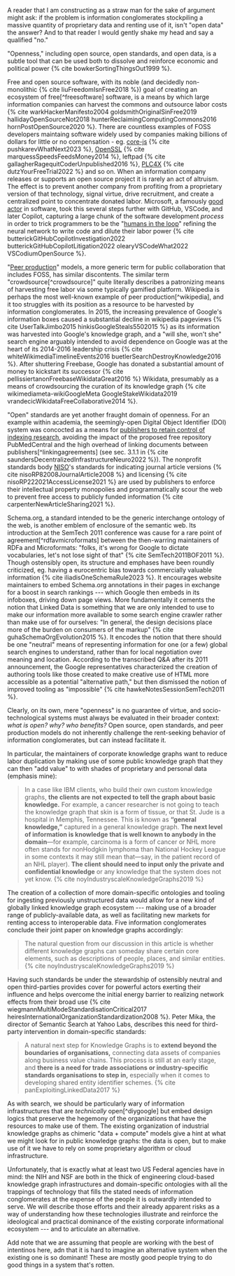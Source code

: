 A reader that I am constructing as a straw man for the sake of argument might ask: if the problem is information conglomerates stockpiling a massive quantity of proprietary data and renting use of it, isn't "open data" the answer? And to that reader I would gently shake my head and say a qualified "no."

"Openness," including open source, open standards, and open data, is a subtle tool that can be used both to dissolve and reinforce economic and political power {% cite bowkerSortingThingsOut1999 %}.

Free and open source software, with its noble (and decidedly non-monolithic {% cite liuFreedomIsnFree2018 %}) goal of creating an ecosystem of free[^freesoftware] software, is a means by which large information companies can harvest the commons and outsource labor costs {% cite warkHackerManifesto2004 goldsmithOriginalSinFree2019 hallidayOpenSourceNot2018 hunterReclaimingComputingCommons2016 hornPostOpenSource2020 %}. There are countless examples of FOSS developers maintaing software widely used by companies making billions of dollars for little or no compensation - eg. [core-js](https://github.com/zloirock/core-js/blob/master/docs/2023-02-14-so-whats-next.md) {% cite pushkarevWhatNext2023 %}, [OpenSSL](https://veridicalsystems.com/blog/of-money-responsibility-and-pride/index.html) {% cite marquessSpeedsFeedsMoney2014 %}, leftpad {% cite gallagherRagequitCoderUnpublished2016 %}, [PLC4X](https://github.com/chrisdutz/blog/blob/main/plc4x/free-trial-expired.adoc) {% cite dutzYourFreeTrial2022 %} and so on. When an information company releases or supports an open source project it is rarely an act of altruism. The effect is to prevent another company from profiting from a proprietary version of that technology, signal virtue, drive recruitment, and create a centralized point to concentrate donated labor. Microsoft, a famously [good actor](https://en.wikipedia.org/wiki/Embrace,_extend,_and_extinguish) in software, took this several steps further with GitHub, VSCode, and later Copilot, capturing a large chunk of the software development *process* in order to trick programmers to be the "[humans in the loop](https://twitter.com/json_dirs/status/1410897161277956097)" refining the neural network to write code and dilute their labor power {% cite butterickGitHubCopilotInvestigation2022 butterickGitHubCopilotLitigation2022 olearyVSCodeWhat2022 VSCodiumOpenSource %}.

"[Peer production](https://en.wikipedia.org/wiki/Peer_production)" models, a more generic term for public collaboration that includes FOSS, has similar discontents. The similar term "crowdsource[^crowdsource]" quite literally describes a patronizing means of harvesting free labor via some typically gamified platform. Wikipedia is perhaps the most well-known example of peer production[^wikipedia], and it too struggles with its position as a resource to be harvested by information conglomerates. In 2015, the increasing prevalence of Google's information boxes caused a substantial decline in wikipedia pageviews {% cite UserTalkJimbo2015 hinkisGoogleSteals5502015  %} as its information was harvested into Google's knowledge graph, and a "will she, won't she" search engine arguably intended to avoid dependence on Google was at the heart of its 2014-2016 leadership crisis {% cite whiteWikimediaTimelineEvents2016 buetlerSearchDestroyKnowledge2016 %}. After shuttering Freebase, Google has donated a substantial amount of money to kickstart its successor {% cite pellissiertanonFreebaseWikidataGreat2016 %} Wikidata, presumably as a means of crowdsourcing the curation of its knowledge graph {% cite wikimediameta-wikiGoogleMeta GoogleStakeWikidata2019 vrandecicWikidataFreeCollaborative2014 %}.

"Open" standards are yet another fraught domain of openness. For an example within academia, the seemingly-open Digital Object Identifier (DOI) system was concocted as a means for [publishers to retain control of indexing research](https://jon-e.net/infrastructure/#seemingly-prosocial-protocols-can-be-used-by-industries-to-preem), avoiding the impact of the proposed free repository PubMedCentral and the high overhead of linking documents between publishers[^linkingagreements] (see sec. 3.1.1 in {% cite saundersDecentralizedInfrastructureNeuro2022 %}). The nonprofit standards body [NISO](https://www.niso.org)'s standards for indicating journal article versions {% cite nisoRP82008JournalArticle2008 %} and licensing {% cite nisoRP222021AccessLicense2021 %} are used by publishers to enforce their intellectual property monopolies and programmatically scour the web to prevent free access to publicly funded information {% cite carpenterNewArticleSharing2021 %}.

Schema.org, a standard intended to be the generic interchange ontology of the web, is another emblem of enclosure of the semantic web. Its introduction at the SemTech 2011 conference was cause for a rare point of agreement[^rdfavmicroformats] between the then-warring maintainers of RDFa and Microformats: "folks, it's wrong for Google to dictate vocabularies, let's not lose sight of that" {% cite SemTech2011BOF2011 %}. Though ostensibly open, its structure and emphases have been roundly criticized, eg. having a eurocentric bias towards commercially valuable information {% cite iliadisOneSchemaRule2023 %}. It encourages website maintainers to embed Schema.org annotations in their pages in exchange for a boost in search rankings --- which Google then embeds in its infoboxes, driving down page views. More fundamentally it cements the notion that Linked Data is something that we are only intended to use to make our information more available to some search engine crawler rather than make use of for ourselves: "In general, the design decisions place more of the burden on consumers of the markup" {% cite guhaSchemaOrgEvolution2015 %}. It encodes the notion that there should be one "neutral" means of representing information for one (or a few) global search engines to understand, rather than for local negotiation over meaning and location. According to the transcribed Q&A after its 2011 announcement, the Google representatives characterized the creation of authoring tools like those created to make creative use of HTML more accessible as a potential "alternative path," but then dismissed the notion of improved tooling as "impossible" {% cite hawkeNotesSessionSemTech2011 %}. 

Clearly, on its own, mere "openness" is no guarantee of virtue, and socio-technological systems must always be evaluated in their broader context: *what is open? why? who benefits?* Open source, open standards, and peer production models do not inherently challenge the rent-seeking behavior of information conglomerates, but can instead facilitate it. 

In particular, the maintainers of corporate knowledge graphs want to reduce labor duplication by making use of some public knowledge graph that they can then "add value" to with shades of proprietary and personal data (emphasis mine):

> In a case like IBM clients, who build their own custom knowledge graphs, **the clients are not expected to tell the graph about basic knowledge.** For example, a cancer researcher is not going to teach the knowledge graph that skin is a form of tissue, or that St. Jude is a hospital in Memphis, Tennessee. This is known as **“general knowledge,”** captured in a general knowledge graph. **The next level of information is knowledge that is well known to anybody in the domain**—for example, carcinoma is a form of cancer or NHL more often stands for nonHodgkin lymphoma than National Hockey League in some contexts it may still mean that—say, in the patient record of an NHL player). **The client should need to input only the private and confidential knowledge** or any knowledge that the system does not yet know. {% cite noyIndustryscaleKnowledgeGraphs2019 %}

The creation of a collection of more domain-specific ontologies and tooling for ingesting previously unstructured data would allow for a new kind of globally linked knowledge graph ecosystem --- making use of a broader range of publicly-available data, as well as facilitating new markets for renting access to interoperable data. Five information conglomerates conclude their joint paper on knowledge graphs accordingly:

> The natural question from our discussion in this article is whether different knowledge graphs can someday share certain core elements, such as descriptions of people, places, and similar entities. {% cite noyIndustryscaleKnowledgeGraphs2019 %}

Having such standards be under the stewardship of ostensibly neutral and open third-parties provides cover for powerful actors exerting their influence and helps overcome the initial energy barrier to realizing network effects from their broad use {% cite wiegmannMultiModeStandardisationCritical2017 heiresInternationalOrganizationStandardization2008 %}. Peter Mika, the director of Semantic Search at Yahoo Labs, describes this need for third-party intervention in domain-specific standards:

> A natural next step for Knowledge Graphs is to **extend beyond the boundaries of organisations,** connecting data assets of companies along business value chains. This process is still at an early stage, and **there is a need for trade associations or industry-specific standards organisations to step in,** especially when it comes to developing shared entity identifier schemes. {% cite panExploitingLinkedData2017 %}

As with search, we should be particularly wary of information infrastructures that are *technically* open[^diygoogle] but embed design logics that preserve the hegemony of the organizations that have the resources to make use of them. The existing organization of industrial knowledge graphs as chimeric "data + compute" models give a hint at what we might look for in public knowledge graphs: the data is open, but to make use of it we have to rely on some proprietary algorithm or cloud infrastructure.

Unfortunately, that is exactly what at least two US Federal agencies have in mind: the NIH and NSF are both in the thick of engineering cloud-based knowledge graph infrastructures and domain-specific ontologies with all the trappings of technology that fills the stated needs of information conglomerates at the expense of the people it is outwardly intended to serve. We will describe those efforts and their already apparent risks as a way of understanding how these technologies illustrate and reinforce the ideological and practical dominance of the existing corporate informational ecosystem --- and to articulate an alternative.

<div class="draft-text">
Add note that we are assuming that people are working with the best of intentinos here, adn that it is hard to imagine an alternative system when the existing one is so dominant! These are mostly good people trying to do good things in a system that's rotten.
</div>
